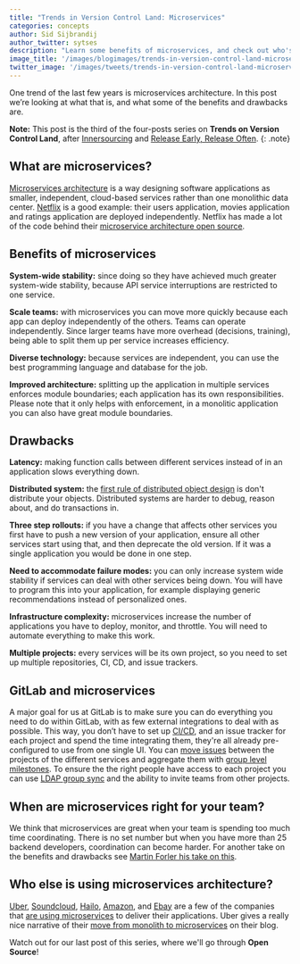 ```yaml
---
title: "Trends in Version Control Land: Microservices"
categories: concepts
author: Sid Sijbrandij
author_twitter: sytses
description: "Learn some benefits of microservices, and check out who's using it!"
image_title: '/images/blogimages/trends-in-version-control-land-microservices-cover.jpg'
twitter_image: '/images/tweets/trends-in-version-control-land-microservices.png'
---
```


One trend of the last few years is microservices architecture. In this post we’re
looking at what that is, and what some of the benefits and drawbacks are.

**Note:** This post is the third of the four-posts series on **Trends on Version Control Land**, after [Innersourcing][post-1] and [Release Early, Release Often][post-2].
{: .note}

<!-- more -->

## What are microservices?

[Microservices architecture][micro-arch] is a way designing software applications as smaller, independent,
cloud-based services rather than one monolithic data center. [Netflix][netflix-micro] is a good example: their
users application, movies application and ratings application are deployed independently.
Netflix has made a lot of the code behind their [microservice architecture open source][netflix-oss].

## Benefits of microservices

**System-wide stability:** since doing so they have achieved much greater system-wide stability,
because API service interruptions are restricted to one service.

**Scale teams:** with microservices you can move more quickly because each app can
deploy independently of the others. Teams can operate independently. Since larger teams have more overhead (decisions, training), being able to split them up per service increases efficiency.

**Diverse technology:** because services are independent, you can use the best programming language and database for the job.

**Improved architecture:** splitting up the application in multiple services enforces module boundaries; each application has its own responsibilities. Please note that it only helps with enforcement, in a monolitic application you can also have great module boundaries.

## Drawbacks

**Latency:** making function calls between different services instead of in an application slows everything down.

**Distributed system:** the [first rule of distributed object design](http://martinfowler.com/bliki/FirstLaw.html) is don't distribute your objects. Distributed systems are harder to debug, reason about, and do transactions in.

**Three step rollouts:** if you have a change that affects other services you first have to push a new version of your application, ensure all other services start using that, and then deprecate the old version. If it was a single application you would be done in one step.

**Need to accommodate failure modes:** you can only increase system wide stability if services can deal with other services being down. You will have to program this into your application, for example displaying generic recommendations instead of personalized ones.

**Infrastructure complexity:** microservices increase the number of applications you have to deploy, monitor, and throttle. You will need to automate everything to make this work.

**Multiple projects:** every services will be its own project, so you need to set up multiple repositories, CI, CD, and issue trackers.

## GitLab and microservices

A major goal for us at GitLab is to make sure you can do everything you need to do within GitLab, with as few external integrations to deal
with as possible. This way, you don’t have to set up [CI/CD](https://about.gitlab.com/gitlab-ci/), and an issue tracker for each project and spend the time integrating them, they're all already pre-configured to use from one single UI.
You can [move issues](https://about.gitlab.com/2016/04/20/feature-highlight-move-issues/) between the projects of the different services and aggregate them with [group level milestones](http://docs.gitlab.com/ee/workflow/milestones.html).
To ensure the the right people have access to each project you can use [LDAP group sync](https://about.gitlab.com/2014/07/10/feature-highlight-ldap-sync/) and the ability to invite teams from other projects.

## When are microservices right for your team?

We think that microservices are great when your team is spending too much time coordinating.
There is no set number but when you have more than 25 backend developers, coordination can become harder.
For another take on the benefits and drawbacks see [Martin Forler his take on this](http://martinfowler.com/articles/microservice-trade-offs.html).

## Who else is using microservices architecture?

[Uber][uber-eng], [Soundcloud][soundcloud-micro], [Hailo][hailo-micro], [Amazon][amazon-micro], and [Ebay][ebay-micro]
are a few of the companies that [are using microservices][companies-micro] to deliver their applications. Uber gives
a really nice narrative of their [move from monolith to microservices][uber-blog] on their blog.

Watch out for our last post of this series, where we'll go through **Open Source**!

<!-- identifiers -->

[post-1]: https://about.gitlab.com/2016/07/07/trends-version-control-innersourcing/
[post-2]: https://about.gitlab.com/2016/07/21/release-early-release-often/

[amazon-micro]: http://thenewstack.io/led-amazon-microservices-architecture/
[companies-micro]: http://microservices.io/articles/whoisusingmicroservices.html
[ebay-micro]: http://highscalability.com/blog/2015/12/1/deep-lessons-from-google-and-ebay-on-building-ecosystems-of.html
[hailo-micro]: https://sudo.hailoapp.com/services/2015/03/09/journey-into-a-microservice-world-part-2/
[micro-arch]: http://martinfowler.com/articles/microservices.html#MicroservicesAndSoa
[netflix-micro]: http://techblog.netflix.com/2015/02/a-microscope-on-microservices.html
[netflix-oss]: https://netflix.github.io/
[soundcloud-micro]: https://developers.soundcloud.com/blog/building-products-at-soundcloud-part-1-dealing-with-the-monolith
[uber-blog]: https://eng.uber.com/building-tincup/
[uber-eng]: https://eng.uber.com/soa/

<!--
cover image: http://hubblesite.org/newscenter/archive/releases/2016/28/image/a/format/xlarge_web/layout/thumb/
copyright - public domain: http://hubblesite.org/about_us/copyright.php
-->

